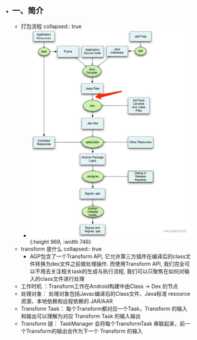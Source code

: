 - ## 一、简介
	- 打包流程
	  collapsed:: true
		- ![image.png](../assets/image_1678692405019_0.png){:height 969, :width 746}
	- transform 是什么
	  collapsed:: true
		- AGP包含了一个Transform API, 它允许第三方插件在编译后的class文件转换为dex文件之前做处理操作. 而使用Transform API, 我们完全可以不用去关注相关task的生成与执行流程, 我们可以只聚焦在如何对输入的class文件进行处理
	- 工作时机 ：Transform工作在Android构建中由Class → Dex 的节点
	- 处理对象： 处理对象包括Javac编译后的Class文件、Java标准 resource 资源、本地依赖和远程依赖的 JAR/AAR
	- Transform Task： 每个Transform都对应一个Task，Transform 的输入和输出可以理解为对应 Transform Task 的输入输出
	- Transform 链： TaskManager 会将每个TransformTask 串联起来，前一个Transform的输出会作为下一个 Transform 的输入